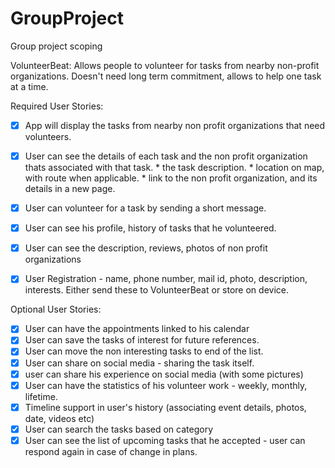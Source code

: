 GroupProject
============

Group project scoping

VolunteerBeat:
Allows people to volunteer for tasks from nearby non-profit organizations.
Doesn't need long term commitment, allows to help one task at a time.

Required User Stories:
* [x] App will display the tasks from nearby non profit organizations that need volunteers.
* [x] User can see the details of each task and the non profit organization thats associated with that task.
        * the task description.
        * location on map, with route when applicable.
        * link to the non profit organization, and its details in a new page.
* [x] User can volunteer for a task by sending a short message.
* [x] User can see his profile, history of tasks that he volunteered.
* [x] User can see the description, reviews, photos of non profit organizations
* [x] User Registration - name, phone number, mail id, photo, description, interests. Either send these to VolunteerBeat or store on device.


Optional User Stories:
* [x] User can have the appointments linked to his calendar
* [x] User can save the tasks of interest for future references.
* [x] User can move the non interesting tasks to end of the list.
* [x] User can share on social media - sharing the task itself.
* [x] user can share his experience on social media (with some pictures)
* [x] User can have the statistics of his volunteer work - weekly, monthly, lifetime.
* [x] Timeline support in user's history (associating event details, photos, date, videos etc)
* [x] User can search the tasks based on category
* [x] User can see the list of upcoming tasks that he accepted - user can respond again in case of change in plans.
